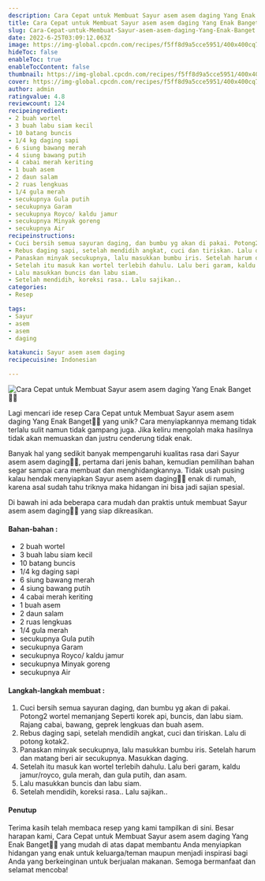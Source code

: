 ```yaml
---
description: Cara Cepat untuk Membuat Sayur asem asem daging Yang Enak Banget"
title: Cara Cepat untuk Membuat Sayur asem asem daging Yang Enak Banget
slug: Cara-Cepat-untuk-Membuat-Sayur-asem-asem-daging-Yang-Enak-Banget
date: 2022-6-25T03:09:12.063Z
image: https://img-global.cpcdn.com/recipes/f5ff8d9a5cce5951/400x400cq70/photo.jpg
hideToc: false
enableToc: true
enableTocContent: false
thumbnail: https://img-global.cpcdn.com/recipes/f5ff8d9a5cce5951/400x400cq70/photo.jpg
cover: https://img-global.cpcdn.com/recipes/f5ff8d9a5cce5951/400x400cq70/photo.jpg
author: admin
ratingvalue: 4.8
reviewcount: 124
recipeingredient:
- 2 buah wortel
- 3 buah labu siam kecil
- 10 batang buncis
- 1/4 kg daging sapi
- 6 siung bawang merah
- 4 siung bawang putih
- 4 cabai merah keriting
- 1 buah asem
- 2 daun salam
- 2 ruas lengkuas
- 1/4 gula merah
- secukupnya Gula putih
- secukupnya Garam
- secukupnya Royco/ kaldu jamur
- secukupnya Minyak goreng
- secukupnya Air
recipeinstructions:
- Cuci bersih semua sayuran daging, dan bumbu yg akan di pakai. Potong2 wortel memanjang Seperti korek api, buncis, dan labu siam. Rajang cabai, bawang, geprek lengkuas dan buah asem.
- Rebus daging sapi, setelah mendidih angkat, cuci dan tiriskan. Lalu di potong kotak2.
- Panaskan minyak secukupnya, lalu masukkan bumbu iris. Setelah harum dan matang beri air secukupnya. Masukkan daging.
- Setelah itu masuk kan wortel terlebih dahulu. Lalu beri garam, kaldu jamur/royco, gula merah, dan gula putih, dan asam.
- Lalu masukkan buncis dan labu siam.
- Setelah mendidih, koreksi rasa.. Lalu sajikan..
categories:
- Resep

tags:
- Sayur
- asem
- asem
- daging

katakunci: Sayur asem asem daging
recipecuisine: Indonesian

---
```


![Cara Cepat untuk Membuat Sayur asem asem daging Yang Enak Banget👩‍🍳](https://img-global.cpcdn.com/recipes/f5ff8d9a5cce5951/400x400cq70/photo.jpg)

Lagi mencari ide resep Cara Cepat untuk Membuat Sayur asem asem daging Yang Enak Banget👩‍🍳 yang unik? Cara menyiapkannya memang tidak terlalu sulit namun tidak gampang juga. Jika keliru mengolah maka hasilnya tidak akan memuaskan dan justru cenderung tidak enak.

Banyak hal yang sedikit banyak mempengaruhi kualitas rasa dari Sayur asem asem daging👩‍🍳, pertama dari jenis bahan, kemudian pemilihan bahan segar sampai cara membuat dan menghidangkannya. Tidak usah pusing kalau hendak menyiapkan Sayur asem asem daging👩‍🍳 enak di rumah, karena asal sudah tahu triknya maka hidangan ini bisa jadi sajian spesial.

Di bawah ini ada beberapa cara mudah dan praktis untuk membuat Sayur asem asem daging👩‍🍳 yang siap dikreasikan.

<!--inarticleads1-->

#### Bahan-bahan :

- 2 buah wortel
- 3 buah labu siam kecil
- 10 batang buncis
- 1/4 kg daging sapi
- 6 siung bawang merah
- 4 siung bawang putih
- 4 cabai merah keriting
- 1 buah asem
- 2 daun salam
- 2 ruas lengkuas
- 1/4 gula merah
- secukupnya Gula putih
- secukupnya Garam
- secukupnya Royco/ kaldu jamur
- secukupnya Minyak goreng
- secukupnya Air

<!--inarticleads2-->

#### Langkah-langkah membuat :

1. Cuci bersih semua sayuran daging, dan bumbu yg akan di pakai. Potong2 wortel memanjang Seperti korek api, buncis, dan labu siam. Rajang cabai, bawang, geprek lengkuas dan buah asem.
1. Rebus daging sapi, setelah mendidih angkat, cuci dan tiriskan. Lalu di potong kotak2.
1. Panaskan minyak secukupnya, lalu masukkan bumbu iris. Setelah harum dan matang beri air secukupnya. Masukkan daging.
1. Setelah itu masuk kan wortel terlebih dahulu. Lalu beri garam, kaldu jamur/royco, gula merah, dan gula putih, dan asam.
1. Lalu masukkan buncis dan labu siam.
1. Setelah mendidih, koreksi rasa.. Lalu sajikan..

#### Penutup

Terima kasih telah membaca resep yang kami tampilkan di sini. Besar harapan kami, Cara Cepat untuk Membuat Sayur asem asem daging Yang Enak Banget👩‍🍳 yang mudah di atas dapat membantu Anda menyiapkan hidangan yang enak untuk keluarga/teman maupun menjadi inspirasi bagi Anda yang berkeinginan untuk berjualan makanan. Semoga bermanfaat dan selamat mencoba!